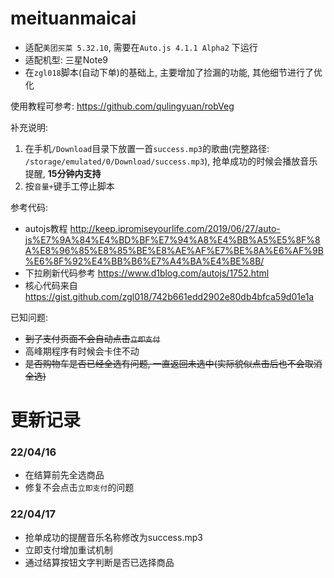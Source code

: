 # meituanmaicai
* 适配`美团买菜 5.32.10`, 需要在`Auto.js 4.1.1 Alpha2` 下运行
* 适配机型: 三星Note9
* 在`zgl018`脚本(自动下单)的基础上, 主要增加了捡漏的功能, 其他细节进行了优化

使用教程可参考: https://github.com/qulingyuan/robVeg

补充说明:
1. 在手机`/Download`目录下放置一首`success.mp3`的歌曲(完整路径: `/storage/emulated/0/Download/success.mp3`), 抢单成功的时候会播放音乐提醒, **15分钟内支持**
2. 按`音量+`键手工停止脚本


参考代码:
* autojs教程 http://keep.ipromiseyourlife.com/2019/06/27/auto-js%E7%9A%84%E4%BD%BF%E7%94%A8%E4%BB%A5%E5%8F%8A%E8%96%85%E8%85%BE%E8%AE%AF%E7%BE%8A%E6%AF%9B%E6%8F%92%E4%BB%B6%E7%A4%BA%E4%BE%8B/
* 下拉刷新代码参考 https://www.d1blog.com/autojs/1752.html
* 核心代码来自 https://gist.github.com/zgl018/742b661edd2902e80db4bfca59d01e1a

已知问题:
* ~~到了支付页面不会自动点击`立即支付`~~
* 高峰期程序有时候会卡住不动
* ~~是否购物车是否已经全选有问题, 一直返回未选中(实际貌似点击后也不会取消全选)~~

# 更新记录

### 22/04/16
* 在结算前先全选商品
* 修复不会点击`立即支付`的问题

### 22/04/17
* 抢单成功的提醒音乐名称修改为success.mp3
* 立即支付增加重试机制
* 通过结算按钮文字判断是否已选择商品